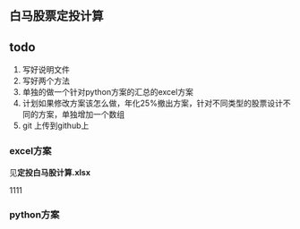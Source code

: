 ﻿## 白马股票定投计算
## todo 
 1. 写好说明文件
 2. 写好两个方法
 3. 单独的做一个针对python方案的汇总的excel方案
 4. 计划如果修改方案该怎么做，年化25%撤出方案，针对不同类型的股票设计不同的方案，单独增加一个数组
 5. git 上传到github上


### excel方案
见**定投白马股计算.xlsx**

1111
### python方案


